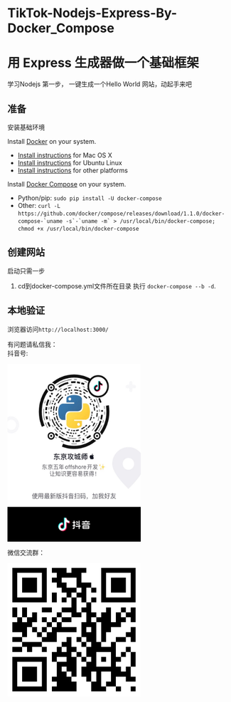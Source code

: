 # TikTok-Nodejs-Express-By-Docker_Compose
# 用 Express 生成器做一个基础框架

学习Nodejs 第一步，
一键生成一个Hello World 网站，动起手来吧

## 准备

安装基础环境

Install [Docker](https://www.docker.com/) on your system.

* [Install instructions](https://docs.docker.com/installation/mac/) for Mac OS X
* [Install instructions](https://docs.docker.com/installation/ubuntulinux/) for Ubuntu Linux
* [Install instructions](https://docs.docker.com/installation/) for other platforms

Install [Docker Compose](http://docs.docker.com/compose/) on your system.

* Python/pip: `sudo pip install -U docker-compose`
* Other: ``curl -L https://github.com/docker/compose/releases/download/1.1.0/docker-compose-`uname -s`-`uname -m` > /usr/local/bin/docker-compose; chmod +x /usr/local/bin/docker-compose``

## 创建网站

启动只需一步 
1. cd到docker-compose.yml文件所在目录 执行
`docker-compose --b -d`. 

## 本地验证
浏览器访问`http://localhost:3000/`

有问题请私信我：</br>
抖音号:</br>

<img src="https://github.com/blue-battery/TikTok-Nodejs-Express-By-Docker_Compose/blob/main/%E6%8A%96%E9%9F%B3QR.jpeg" width = "300" height = "400" alt="" align=center />

微信交流群：</br>

<img src="https://github.com/blue-battery/TikTok-Nodejs-Express-By-Docker_Compose/blob/main/%E5%BE%AE%E4%BF%A1%E7%BE%A4%E2%80%94%E6%8A%96%E9%9F%B3%E6%94%BB%E5%9F%8E%E5%B8%88.png" width = "300" height = "300" alt="" align=center />


